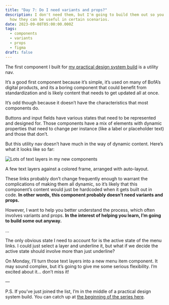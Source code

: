 ```yaml
---
title: "Day 7: Do I need variants and props?"
description: I don't need them, but I'm going to build them out so you can see
  how they can be useful in certain scenarios.
date: 2023-09-08T05:00:00.000Z
tags:
  - components
  - variants
  - props
  - figma
draft: false
---
```

The first component I built for [my practical design system build](https://practicaldesignsystems.com/daily/let-s-build-a-design-system/) is a utility nav. 

It’s a good first component because it’s simple, it’s used on many of BofA’s digital products, and its a boring component that could benefit from standardization and is likely content that needs to get updated all at once.

It’s odd though because it doesn’t have the characteristics that most components do. 

Buttons and input fields have various states that need to be represented and designed for. Those components have a mix of elements with dynamic properties that need to change per instance (like a label or placeholder text) and those that don’t.

But this utility nav doesn’t have much in the way of dynamic content. Here’s what it looks like so far:

![Lots of text layers in my new components](/assets/i/post-bofa-text-layers.png)

A few text layers against a colored frame, arranged with auto-layout.

These links probably don’t change frequently enough to warrant the complications of making them all dynamic, so it’s likely that this component’s content would just be hardcoded when it gets built out in code. **In other words, this component probably doesn’t need variants and props.**

However, I want to help you better understand the process, which often involves variants and props. **In the interest of helping you learn, I’m going to build some out anyway.**

…

The only obvious state I need to account for is the active state of the menu links. I could just select a layer and underline it, but what if we decide the active state should involve more than just underline? 

On Monday, I’ll turn those text layers into a new menu item component. It may sound complex, but it’s going to give me some serious flexibility. I’m excited about it… don’t miss it!

—

P.S. If you’ve just joined the list, I’m in the middle of a practical design system build. You can catch up at [the beginning of the series here](https://practicaldesignsystems.com/daily/let-s-build-a-design-system/).